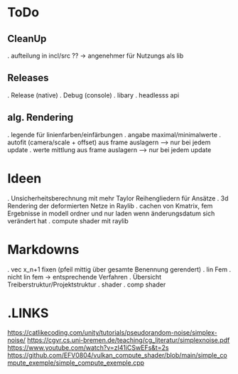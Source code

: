 # ToDo

## CleanUp
. aufteilung in incl/src ?? -> angenehmer für Nutzungs als lib

## Releases
. Release (native)
. Debug (console)
. libary
. headlesss api

## alg. Rendering
. legende für linienfarben/einfärbungen
. angabe maximal/minimalwerte
. autofit (camera/scale + offset) aus frame auslagern --> nur bei jedem update
. werte mittlung aus frame auslagern --> nur bei jedem update

# Ideen
. Unsicherheitsberechnung mit mehr Taylor Reihengliedern für Ansätze
. 3d Rendering der deformierten Netze in Raylib
. cachen von Kmatrix, fem Ergebnisse in modell ordner und nur laden wenn änderungsdatum sich verändert hat
. compute shader mit raylib

# Markdowns
. vec x_n+1 fixen (pfeil mittig über gesamte Benennung gerendert)
. lin Fem
. nicht lin fem -> entsprechende Verfahren
. Übersicht Treiberstruktur/Projektstruktur
. shader
. comp shader

# .LINKS
https://catlikecoding.com/unity/tutorials/pseudorandom-noise/simplex-noise/
https://cgvr.cs.uni-bremen.de/teaching/cg_literatur/simplexnoise.pdf
https://www.youtube.com/watch?v=zI41iCSwEFs&t=2s
https://github.com/EFV0804/vulkan_compute_shader/blob/main/simple_compute_exemple/simple_compute_exemple.cpp
